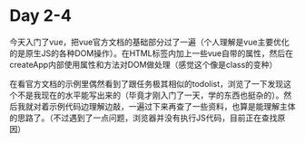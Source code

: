 # Day 2-4

今天入门了vue，把vue官方文档的基础部分过了一遍（个人理解是vue主要优化的是原生JS的各种DOM操作）。在HTML标签内加上一些vue自带的属性，然后在createApp内部使用属性和方法对DOM做处理（感觉这个像是class的变种）

在看官方文档的示例里偶然看到了跟任务极其相似的todolist，浏览了一下发现这个不是我现在的水平能写出来的（毕竟才刚入门了一天，学的东西也挺杂的）。然后我就对着示例代码边理解边敲，一遍过下来再查了一些资料，也算是能理解主体的思路了。（不过遇到了一点问题，浏览器并没有执行JS代码，目前正在查找原因）